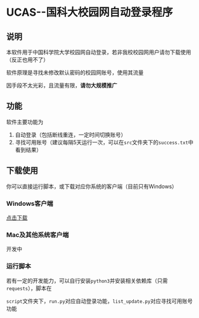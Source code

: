 # UCAS--国科大校园网自动登录程序

## 说明

本软件用于中国科学院大学校园网自动登录，若非我校校园网用户请勿下载使用（反正也用不了）

软件原理是寻找未修改默认密码的校园网账号，使用其流量

因手段不太光彩，且流量有限，**请勿大规模推广**

## 功能

软件主要功能为

1. 自动登录（包括断线重连，一定时间切换账号）
2. 寻找可用账号（建议每隔5天运行一次，可以在`src`文件夹下的`success.txt`中看到结果）

## 下载使用

你可以直接运行脚本，或下载对应你系统的客户端（目前只有Windows）

### Windows客户端

[点击下载](https://github.com/CheerL/ucasAutoLog/releases/download/1.0.0/ucas_auto_login_windows_release.exe)

### Mac及其他系统客户端

开发中

### 运行脚本

若有一定的开发能力，可以自行安装`python3`并安装相关依赖库（只需`requests`），脚本在

`script`文件夹下，`run.py`对应自动登录功能，`list_update.py`对应寻找可用账号功能